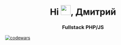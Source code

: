 <h1 align="center">Hi <img src="https://github.com/blackcater/blackcater/raw/main/images/Hi.gif" height="32"/>, Дмитрий </h1>
<h3 align="center">Fullstack PHP/JS</h3>

[![codewars](https://www.codewars.com/users/RenarReineke/badges/large)](https://www.codewars.com/users/RenarReineke)


<!--
**RenarReineke/RenarReineke** is a ✨ _special_ ✨ repository because its `README.md` (this file) appears on your GitHub profile.

Here are some ideas to get you started:

- 🔭 I’m currently working on ...
- 🌱 I’m currently learning ...
- 👯 I’m looking to collaborate on ...
- 🤔 I’m looking for help with ...
- 💬 Ask me about ...
- 📫 How to reach me: ...
- 😄 Pronouns: ...
- ⚡ Fun fact: ...
-->
